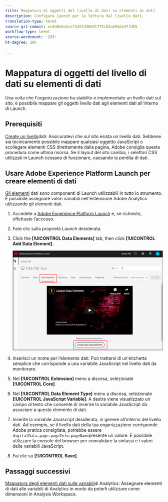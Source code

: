 ```yaml
---
title: Mappatura di oggetti del livello di dati su elementi di dati
description: Configura Launch per la lettura dal livello dati.
translation-type: tm+mt
source-git-commit: ec6d8e6a3cef3a5fd38d91775c83ab95de47fd55
workflow-type: tm+mt
source-wordcount: '293'
ht-degree: 10%

---
```



# Mappatura di oggetti del livello di dati su elementi di dati

Una volta che l&#39;organizzazione ha stabilito e implementato un livello dati sul sito, è possibile mappare gli oggetti livello dati agli elementi dati all&#39;interno di Launch.

## Prerequisiti

[Create un livello](../prepare/data-layer.md)dati: Assicuratevi che sul sito esista un livello dati. Sebbene sia tecnicamente possibile mappare qualsiasi oggetto JavaScript o scollegare elementi CSS direttamente dalla pagina,  Adobe consiglia questa procedura come ultima risorsa. Se il layout del sito cambia, i selettori CSS utilizzati in Launch cessano di funzionare, causando la perdita di dati.

## Usare  Adobe Experience Platform Launch per creare elementi di dati

[Gli elementi](https://docs.adobe.com/content/help/it-IT/launch/using/reference/manage-resources/data-elements.html#create-a-data-element) dati sono componenti di Launch utilizzabili in tutto lo strumento. È possibile assegnare valori variabili nell&#39;estensione  Adobe Analytics utilizzando gli elementi dati.

1. Accedete a [Adobe Experience Platform Launch](https://launch.adobe.com) e, se richiesto, effettuate l’accesso.
1. Fare clic sulla proprietà Launch desiderata.
1. Click the **[!UICONTROL Data Elements]** tab, then click **[!UICONTROL Add Data Element]**.

   ![crea elemento dati](assets/createelement.png)

1. Inserisci un nome per l’elemento dati. Può trattarsi di un&#39;etichetta semplice che corrisponde a una variabile JavaScript nel livello dati da monitorare.
1. Nel **[!UICONTROL Extension]** menu a discesa, selezionate **[!UICONTROL Core]**.
1. Nel **[!UICONTROL Data Element Type]** menu a discesa, selezionate **[!UICONTROL JavaScript Variable]**. A destra viene visualizzato un campo di testo che consente di inserire la variabile JavaScript da associare a questo elemento di dati.
1. Inserite la variabile Javascript desiderata, in genere all’interno del livello dati. Ad esempio, se il livello dati della tua organizzazione corrisponde  Adobe  pratica consigliata, potrebbe essere `digitalData.page.pageInfo.pageName`presente un valore. È possibile utilizzare la console del browser per convalidare la sintassi e i valori delle variabili JavaScript.
1. Fai clic su **[!UICONTROL Save]**.

## Passaggi successivi

[Mappatura degli elementi dati sulle variabili](elements-to-variable.md)di Analytics: Assegnare elementi di dati alle variabili di Analytics in modo da poterli utilizzare come dimensioni in  Analysis Workspace.
